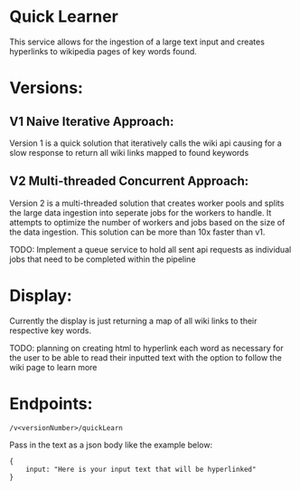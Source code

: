 # Quick Learner

This service allows for the ingestion of a large text input and creates hyperlinks to wikipedia pages of key words found.

# Versions:

## V1 Naive Iterative Approach:

Version 1 is a quick solution that iteratively calls the wiki api causing for a slow response to return all wiki links mapped to found keywords

## V2 Multi-threaded Concurrent Approach:

Version 2 is a multi-threaded solution that creates worker pools and splits the large data ingestion into seperate jobs for the workers to handle. It attempts to optimize the number of workers and jobs based on the size of the data ingestion. This solution can be more than 10x faster than v1.

TODO: Implement a queue service to hold all sent api requests as individual jobs that need to be completed within the pipeline

# Display:

Currently the display is just returning a map of all wiki links to their respective key words.

TODO: planning on creating html to hyperlink each word as necessary for the user to be able to read their inputted text with the option to follow the wiki page to learn more

# Endpoints:

```
/v<versionNumber>/quickLearn
```

Pass in the text as a json body like the example below:

```
{
    input: "Here is your input text that will be hyperlinked"
}
```
